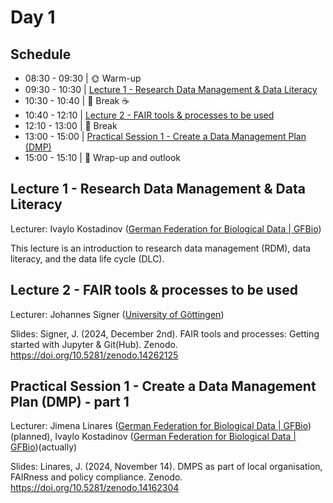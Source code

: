 # Day 1

## Schedule

* 08:30 - 09:30 | :sun_with_face: Warm-up
* 09:30 - 10:30 | [Lecture 1 - Research Data Management & Data Literacy](lecture1/lecture1.md)
* 10:30 - 10:40 | :tea: Break :coffee:
* 10:40 - 12:10 | [Lecture 2 - FAIR tools & processes to be used](lecture2/lecture2.md)
* 12:10 - 13:00 | :fork_and_knife: Break
* 13:00 - 15:00 | [Practical Session 1 - Create a Data Management Plan (DMP)](practical_session1/practical_session1.md)
* 15:00 - 15:10 | 📌 Wrap-up and outlook


## Lecture 1 - Research Data Management & Data Literacy

Lecturer: 
Ivaylo Kostadinov ([German Federation for Biological Data | GFBio](https://www.gfbio.org/))

This lecture is an introduction to research data management (RDM), data literacy, and the data life cycle (DLC).


## Lecture 2 - FAIR tools & processes to be used

Lecturer: 
Johannes Signer ([University of Göttingen](https://www.uni-goettingen.de/))

Slides:
Signer, J. (2024, December 2nd). FAIR tools and processes: Getting started with Jupyter & Git(Hub). Zenodo. https://doi.org/10.5281/zenodo.14262125


## Practical Session 1 - Create a Data Management Plan (DMP) - part 1

Lecturer: 
Jimena Linares ([German Federation for Biological Data | GFBio](https://www.gfbio.org/))(planned),
Ivaylo Kostadinov ([German Federation for Biological Data | GFBio](https://www.gfbio.org/))(actually)

Slides:
Linares, J. (2024, November 14). DMPS as part of local organisation, FAIRness and policy compliance. Zenodo. https://doi.org/10.5281/zenodo.14162304



